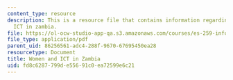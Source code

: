 ```yaml
---
content_type: resource
description: This is a resource file that contains information regarding women and
  ICT in zambia.
file: https://ol-ocw-studio-app-qa.s3.amazonaws.com/courses/es-259-information-and-communication-technology-in-africa-spring-2006/fd8c6287799de55691c0ea72599e6c21_MITES_259S06_maltes_3.pdf
file_type: application/pdf
parent_uid: 86256561-adc4-288f-9670-67695450ea28
resourcetype: Document
title: Women and ICT in Zambia
uid: fd8c6287-799d-e556-91c0-ea72599e6c21
---
```

